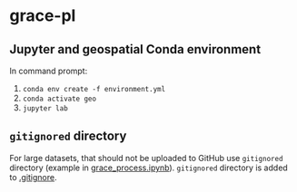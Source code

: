 # grace-pl

## Jupyter and geospatial Conda environment
In command prompt:
1. ```conda env create -f environment.yml```
2. ```conda activate geo```
3. ```jupyter lab```

## ```gitignored``` directory
For large datasets, that should not be uploaded to GitHub use ```gitignored``` directory (example in [grace_process.ipynb](grace_process.ipynb)). ```gitignored``` directory is added to [.gitignore](.gitignore).
